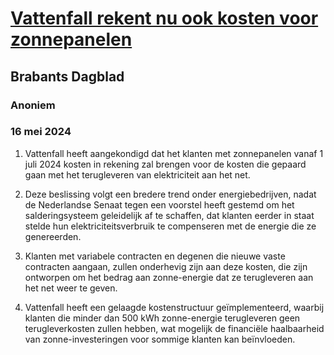 # [Vattenfall rekent nu ook kosten voor zonnepanelen](https://advance.lexis.com/api/document?collection=news&id=urn:contentItem:6C1S-MPF1-DYRY-X3WP-00000-00&context=1519360)
## Brabants Dagblad
### Anoniem
### 16 mei 2024

1. Vattenfall heeft aangekondigd dat het klanten met zonnepanelen vanaf 1 juli 2024 kosten in rekening zal brengen voor de kosten die gepaard gaan met het terugleveren van elektriciteit aan het net.

2. Deze beslissing volgt een bredere trend onder energiebedrijven, nadat de Nederlandse Senaat tegen een voorstel heeft gestemd om het salderingsysteem geleidelijk af te schaffen, dat klanten eerder in staat stelde hun elektriciteitsverbruik te compenseren met de energie die ze genereerden.

3. Klanten met variabele contracten en degenen die nieuwe vaste contracten aangaan, zullen onderhevig zijn aan deze kosten, die zijn ontworpen om het bedrag aan zonne-energie dat ze terugleveren aan het net weer te geven.

4. Vattenfall heeft een gelaagde kostenstructuur geïmplementeerd, waarbij klanten die minder dan 500 kWh zonne-energie terugleveren geen terugleverkosten zullen hebben, wat mogelijk de financiële haalbaarheid van zonne-investeringen voor sommige klanten kan beïnvloeden.